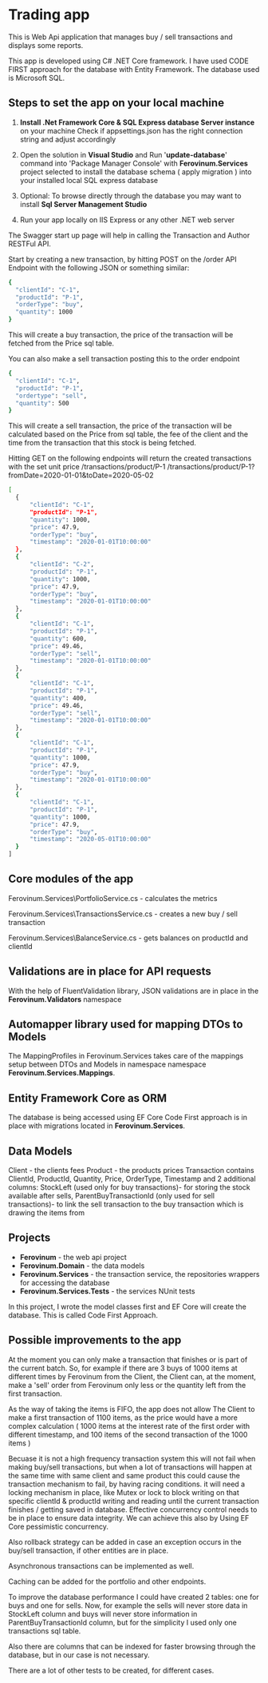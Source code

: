 
# Trading app

This is Web Api application that manages buy / sell transactions and displays some reports.

This app is developed using C# .NET Core framework.
I have used CODE FIRST approach for the database with Entity Framework.
The database used is Microsoft SQL.



## Steps to set the app on your local machine

1. **Install .Net Framework Core & SQL Express database Server instance** on your machine
Check if appsettings.json has the right connection string and adjust accordingly

2. Open the solution in **Visual Studio** and Run '**update-database**' command into 'Package Manager Console' with **Ferovinum.Services** project selected to install the database schema ( apply migration ) into your installed local SQL express database

3. Optional: To browse directly through the database you may want to install **Sql Server Management Studio**

4. Run your app locally on IIS Express or any other .NET web server

The Swagger start up page will help in calling the Transaction and Author RESTFul API.

Start by creating a new transaction, by hitting POST on the /order API Endpoint with the following JSON or something similar:

  ```sh
{ 
    "clientId": "C-1", 
    "productId": "P-1", 
    "orderType": "buy",
    "quantity": 1000
}
  ```

This will create a buy transaction, the price of the transaction will be fetched from the Price sql table.

You can also make a sell transaction posting this to the order endpoint

  ```sh
{ 
    "clientId": "C-1", 
    "productId": "P-1", 
    "ordertype": "sell",
    "quantity": 500
}
  ```
  
This will create a sell transaction, the price of the transaction will be calculated based on the Price from sql table, 
the fee of the client and the time from the transaction that this stock is being fetched.

Hitting GET on the following endpoints will return the created transactions with the set unit price
/transactions/product/P-1
/transactions/product/P-1?fromDate=2020-01-01&toDate=2020-05-02

  ```sh
[
    {
        "clientId": "C-1",
        "productId": "P-1",
        "quantity": 1000,
        "price": 47.9,
        "orderType": "buy",
        "timestamp": "2020-01-01T10:00:00"
    },
    {
        "clientId": "C-2",
        "productId": "P-1",
        "quantity": 1000,
        "price": 47.9,
        "orderType": "buy",
        "timestamp": "2020-01-01T10:00:00"
    },
    {
        "clientId": "C-1",
        "productId": "P-1",
        "quantity": 600,
        "price": 49.46,
        "orderType": "sell",
        "timestamp": "2020-01-01T10:00:00"
    },
    {
        "clientId": "C-1",
        "productId": "P-1",
        "quantity": 400,
        "price": 49.46,
        "orderType": "sell",
        "timestamp": "2020-01-01T10:00:00"
    },
    {
        "clientId": "C-1",
        "productId": "P-1",
        "quantity": 1000,
        "price": 47.9,
        "orderType": "buy",
        "timestamp": "2020-01-01T10:00:00"
    },
    {
        "clientId": "C-1",
        "productId": "P-1",
        "quantity": 1000,
        "price": 47.9,
        "orderType": "buy",
        "timestamp": "2020-05-01T10:00:00"
    }
]
  ```

## Core modules of the app

Ferovinum.Services\PortfolioService.cs - calculates the metrics

Ferovinum.Services\TransactionsService.cs - creates a new buy / sell transaction

Ferovinum.Services\BalanceService.cs - gets balances on productId and clientId

## Validations are in place for API requests

With the help of FluentValidation library, JSON validations are in place in the **Ferovinum.Validators** namespace

## Automapper library used for mapping DTOs to Models

The MappingProfiles in Ferovinum.Services takes care of the mappings setup between DTOs and Models in namespace namespace **Ferovinum.Services.Mappings**.

## Entity Framework Core as ORM

The database is being accessed using EF Core
Code First approach is in place with migrations located in **Ferovinum.Services**.

## Data Models
Client - the clients fees
Product - the products prices
Transaction contains ClientId, ProductId, Quantity, Price, OrderType, Timestamp and 2 additional columns: 
StockLeft (used only for buy transactions)- for storing the stock available after sells, 
ParentBuyTransactionId (only used for sell transactions)- to link the sell transaction to the buy transaction which is drawing the items from 

## Projects

* **Ferovinum** - the web api project
* **Ferovinum.Domain** - the data models
* **Ferovinum.Services** - the transaction service, the repositories wrappers for accessing the database
* **Ferovinum.Services.Tests** - the services NUnit tests

In this project, I wrote the model classes first and EF Core will create the database. 
This is called Code First Approach.


## Possible improvements to the app
At the moment you can only make a transaction that finishes or is part of the current batch.
So, for example if there are 3 buys of 1000 items at different times by Ferovinum from the Client, the Client can, at the moment, make a 'sell' order from Ferovinum only less or the quantity left from the first transaction.

As the way of taking the items is FIFO, the app does not allow The Client to make a first transaction of 1100 items,
as the price would have a more complex calculation ( 1000 items at the interest rate of the first order with different timestamp, and 100 items of the second transaction of the 1000 items )

Becuase it is not a high frequency transaction system this will not fail when making buy/sell transactions,
but when a lot of transactions will happen at the same time with same client and same product this could cause the transaction mechanism to fail,
by having racing conditions.
it will need a locking mechanism in place, like Mutex or lock to block writing on that specific  clientId & productId writing and reading until
the current transaction finishes / getting saved in database.
Effective concurrency control needs to be in place to ensure data integrity.
We can achieve this also by Using EF Core pessimistic concurrency.

Also rollback strategy can be added in case an exception occurs in the buy/sell transaction, if other entities are in place.

Asynchronous transactions can be implemented as well.

Caching can be added for the portfolio and other endpoints.

To improve the database performance I could have created 2 tables: one for buys and one for sells.
Now, for example the sells will never store data in StockLeft column and buys will never store information in ParentBuyTransactionId column, 
but for the simplicity I used only one transactions sql table.

Also there are columns that can be indexed for faster browsing through the database, but in our case is not necessary.

There are a lot of other tests to be created, for different cases.
